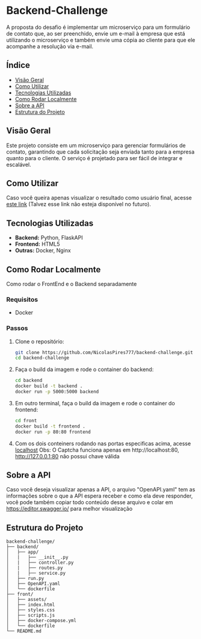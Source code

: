 # Backend-Challenge

A proposta do desafio é implementar um microserviço para um formulário de contato que, ao ser preenchido, envie um e-mail à empresa que está utilizando o microserviço e também envie uma cópia ao cliente para que ele acompanhe a resolução via e-mail.

## Índice

- [Visão Geral](#visão-geral)
- [Como Utilizar](#como-utilizar)
- [Tecnologias Utilizadas](#tecnologias-utilizadas)
- [Como Rodar Localmente](#como-rodar-localmente)
- [Sobre a API](#sobre-a-api)
- [Estrutura do Projeto](#estrutura-do-projeto)

## Visão Geral

Este projeto consiste em um microserviço para gerenciar formulários de contato, garantindo que cada solicitação seja enviada tanto para a empresa quanto para o cliente. O serviço é projetado para ser fácil de integrar e escalável.

## Como Utilizar

Caso você queira apenas visualizar o resultado como usuário final, acesse [este link](http://18.231.47.85) (Talvez esse link não esteja disponível no futuro).

## Tecnologias Utilizadas

- **Backend:** Python, FlaskAPI
- **Frontend:** HTML5
- **Outras:** Docker, Nginx

## Como Rodar Localmente

Como rodar o FrontEnd e o Backend separadamente

### Requisitos

- Docker

### Passos

1. Clone o repositório:
    ```sh
    git clone https://github.com/NicolasPires777/backend-challenge.git
    cd backend-challenge
    ```

2. Faça o build da imagem e rode o container do backend:
    ```sh
    cd backend
    docker build -t backend .
    docker run -p 5000:5000 backend
    ```

3. Em outro terminal, faça o build da imagem e rode o container do frontend:
    ```sh
    cd front
    docker build -t frontend .
    docker run -p 80:80 frontend
    ```

4. Com os dois conteiners rodando nas portas especificas acima, acesse [localhost](http://localhost:80)
   Obs: O Captcha funciona apenas em http://localhost:80, http://127.0.0.1:80 não possui chave válida

## Sobre a API

Caso você deseja visualizar apenas a API, o arquivo "OpenAPI.yaml" tem as informações sobre o que a API espera receber e como ela deve responder, você pode também copiar todo conteúdo desse arquivo e colar em https://editor.swagger.io/ para melhor visualização

## Estrutura do Projeto

```plaintext
backend-challenge/
├── backend/
│   ├── app/
│   |   ├── __init__.py
│   |   ├── controller.py
│   |   ├── routes.py
│   |   ├── service.py
│   ├── run.py
│   ├── OpenAPI.yaml
│   └── dockerfile
├── front/
│   ├── assets/
│   ├── index.html
│   ├── styles.css
│   ├── scripts.js
│   ├── docker-compose.yml
│   └── dockerfile
└── README.md


